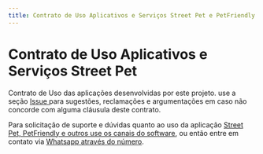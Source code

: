 ```yaml
---
title: Contrato de Uso Aplicativos e Serviços Street Pet e PetFriendly
---
```


# Contrato de Uso Aplicativos e Serviços Street Pet

Contrato de Uso das aplicações desenvolvidas por este projeto. use a seção [Issue ](https://github.com/StreetPet/contrato-de-uso/issues) para sugestões, reclamações e argumentações em caso não concorde com alguma cláusula deste contrato.

Para solicitação de suporte e dúvidas quanto ao uso da aplicação [Street Pet, PetFriendly e outros use os canais do software](https://github.com/carlosdelfino/streetpet/issues), ou então entre em contato via [Whatsapp através do número](http://bit.ly/Consultoria_Carlos_Delfino_WA "Olá Preciso de suporte quanto ao uso do aplicativo StreetPet ou um de seus serviços").
